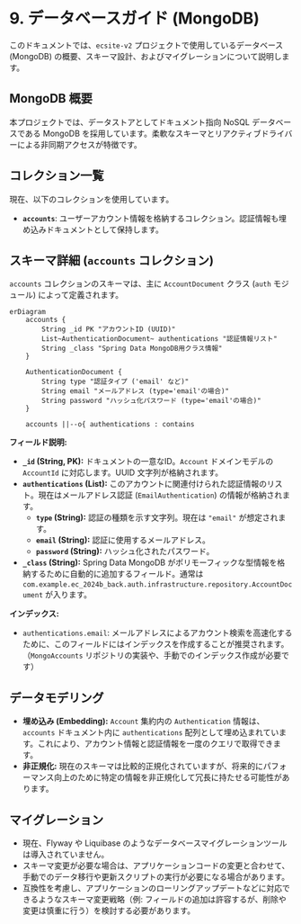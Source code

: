 # 9. データベースガイド (MongoDB)

このドキュメントでは、`ecsite-v2` プロジェクトで使用しているデータベース (MongoDB) の概要、スキーマ設計、およびマイグレーションについて説明します。

## MongoDB 概要

本プロジェクトでは、データストアとしてドキュメント指向 NoSQL データベースである MongoDB を採用しています。柔軟なスキーマとリアクティブドライバーによる非同期アクセスが特徴です。

## コレクション一覧

現在、以下のコレクションを使用しています。

*   **`accounts`**: ユーザーアカウント情報を格納するコレクション。認証情報も埋め込みドキュメントとして保持します。

## スキーマ詳細 (`accounts` コレクション)

`accounts` コレクションのスキーマは、主に `AccountDocument` クラス (`auth` モジュール) によって定義されます。

```mermaid
erDiagram
    accounts {
        String _id PK "アカウントID (UUID)"
        List~AuthenticationDocument~ authentications "認証情報リスト"
        String _class "Spring Data MongoDB用クラス情報"
    }

    AuthenticationDocument {
        String type "認証タイプ ('email' など)"
        String email "メールアドレス (type='email'の場合)"
        String password "ハッシュ化パスワード (type='email'の場合)"
    }

    accounts ||--o{ authentications : contains
```

**フィールド説明:**

*   **`_id` (String, PK):** ドキュメントの一意なID。`Account` ドメインモデルの `AccountId` に対応します。UUID 文字列が格納されます。
*   **`authentications` (List<AuthenticationDocument>):** このアカウントに関連付けられた認証情報のリスト。現在はメールアドレス認証 (`EmailAuthentication`) の情報が格納されます。
    *   **`type` (String):** 認証の種類を示す文字列。現在は `"email"` が想定されます。
    *   **`email` (String):** 認証に使用するメールアドレス。
    *   **`password` (String):** ハッシュ化されたパスワード。
*   **`_class` (String):** Spring Data MongoDB がポリモーフィックな型情報を格納するために自動的に追加するフィールド。通常は `com.example.ec_2024b_back.auth.infrastructure.repository.AccountDocument` が入ります。

**インデックス:**

*   `authentications.email`: メールアドレスによるアカウント検索を高速化するために、このフィールドにはインデックスを作成することが推奨されます。（`MongoAccounts` リポジトリの実装や、手動でのインデックス作成が必要です）

## データモデリング

*   **埋め込み (Embedding):** `Account` 集約内の `Authentication` 情報は、`accounts` ドキュメント内に `authentications` 配列として埋め込まれています。これにより、アカウント情報と認証情報を一度のクエリで取得できます。
*   **非正規化:** 現在のスキーマは比較的正規化されていますが、将来的にパフォーマンス向上のために特定の情報を非正規化して冗長に持たせる可能性があります。

## マイグレーション

*   現在、Flyway や Liquibase のようなデータベースマイグレーションツールは導入されていません。
*   スキーマ変更が必要な場合は、アプリケーションコードの変更と合わせて、手動でのデータ移行や更新スクリプトの実行が必要になる場合があります。
*   互換性を考慮し、アプリケーションのローリングアップデートなどに対応できるようなスキーマ変更戦略（例: フィールドの追加は許容するが、削除や変更は慎重に行う）を検討する必要があります。
